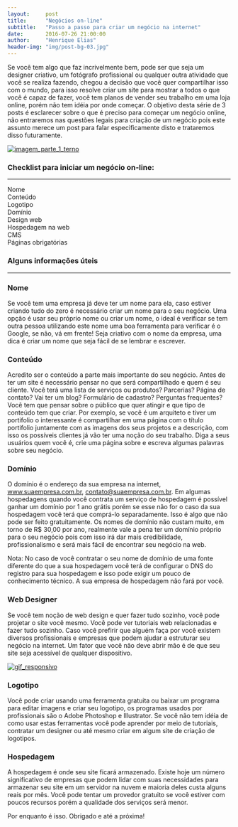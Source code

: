 ```yaml
---
layout:     post
title:      "Negócios on-line"
subtitle:   "Passo a passo para criar um negócio na internet"
date:       2016-07-26 21:00:00
author:     "Henrique Elias"
header-img: "img/post-bg-03.jpg"
---
```


<p>Se você tem algo que faz incrivelmente bem, pode ser que seja um designer criativo, um fotógrafo profissional ou qualquer outra atividade que você se realiza fazendo, chegou a decisão que você quer compartilhar isso com o mundo, para isso resolve criar um site para mostrar a todos o que você é capaz de fazer, você tem planos de vender seu trabalho em uma loja online, porém não tem idéia por onde começar. O objetivo desta série de 3 posts é esclarecer sobre o que é preciso para começar um negócio online, não entraremos nas questões legais para criação de um negócio pois este assunto merece um post para falar especificamente disto e trataremos disso futuramente.</p>

<a href="#">
    <img src="{{ site.baseurl }}/img/parte_1.jpg" alt="imagem_parte_1_terno">
</a>

<h3>Checklist para iniciar um negócio on-line:</h3>
<hr>

<i class="fa fa-check" aria-hidden="true"></i> Nome<br>
<i class="fa fa-check" aria-hidden="true"></i> Conteúdo<br>
<i class="fa fa-check" aria-hidden="true"></i> Logotipo<br>
<i class="fa fa-check" aria-hidden="true"></i> Domínio<br>
<i class="fa fa-check" aria-hidden="true"></i> Design web<br>
<i class="fa fa-check" aria-hidden="true"></i> Hospedagem na web<br>
<i class="fa fa-check" aria-hidden="true"></i> CMS<br>
<i class="fa fa-check" aria-hidden="true"></i> Páginas obrigatórias<br>

<h3>Alguns informações úteis</h3>
<hr>
<h3>Nome</h3>

<p>Se você tem uma empresa já deve ter um nome para ela, caso estiver criando tudo do zero é necessário criar um nome para o seu negócio. Uma opção é usar seu próprio nome ou criar um nome, o ideal é verificar se tem outra pessoa utilizando este nome uma boa ferramenta para verificar é o Google, se não, vá em frente! Seja criativo com o nome da empresa, uma dica é criar um nome que seja fácil de se lembrar e escrever.</p>

<h3>Conteúdo</h3>

Acredito ser o conteúdo a parte mais importante do seu negócio. Antes de ter um site é necessário pensar no que será compartilhado e quem é seu cliente. Você terá uma lista de serviços ou produtos? Parcerias? Página de contato? Vai ter um blog? Formulário de cadastro? Perguntas frequentes? Você tem que pensar sobre o público que quer atingir e que tipo de conteúdo tem que criar. Por exemplo, se você é um arquiteto e tiver um portifolio o interessante é compartilhar em uma página com o título portifolio juntamente com as imagens dos seus projetos e a descrição, com isso os possíveis clientes já vão ter uma noção do seu trabalho. Diga a seus usuários quem você é, crie uma página sobre e escreva algumas palavras sobre seu negócio.

<h3>Domínio</h3>

O domínio é o endereço da sua empresa na internet, www.suaempresa.com.br, contato@suaempresa.com.br. Em algumas hospedagens quando você contrata um serviço de hospedagem é possível ganhar um domínio por 1 ano grátis porém se esse não for o caso da sua hospedagem você terá que comprá-lo separadamente. Isso é algo que não pode ser feito gratuitamente. Os nomes de domínio não custam muito, em torno de R$ 30,00 por ano, realmente vale a pena ter um domínio próprio para o seu negócio pois com isso irá dar mais credibilidade, profissionalismo e será mais fácil de encontrar seu negócio na web.

Nota: No caso de você contratar o seu nome de domínio de uma fonte diferente do que a sua hospedagem você terá de configurar o DNS do registro para sua hospedagem e isso pode exigir um pouco de conhecimento técnico. A sua empresa de hospedagem não fará por você.

<h3>Web Designer</h3>

Se você tem noção de web design e quer fazer tudo sozinho, você pode projetar o site você mesmo. Você pode ver tutoriais web relacionadas e fazer tudo sozinho. Caso você prefirir que alguém faça por você existem diversos profissionais e empresas que podem ajudar a estruturar seu negócio na internet. Um fator que você não deve abrir mão é de que seu site seja acessível de qualquer dispositivo.

<a href="#">
    <img src="{{ site.baseurl }}/img/responsive.gif" alt="gif_responsivo">
</a>

<h3>Logotipo</h3>

Você pode criar usando uma ferramenta gratuita ou baixar um programa para editar imagens e criar seu logotipo, os programas usados por profissionais são o Adobe Photoshop e Illustrator. Se você não tem idéia de como usar estas ferramentas você pode aprender por meio de tutoriais, contratar um designer ou até mesmo criar em algum site de criação de logotipos.

<h3>Hospedagem</h3>

<p>A hospedagem é onde seu site ficará armazenado. Existe hoje um número significativo de  empresas que podem lidar com suas necessidades para armazenar seu site em um servidor na nuvem e maioria deles custa alguns reais por mês. Você pode tentar um provedor gratuito se você estiver com poucos recursos porém a qualidade dos serviços será menor.</p>

Por enquanto é isso. Obrigado e até a próxima!
